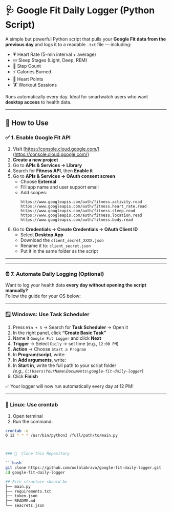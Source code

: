 # 🩺 Google Fit Daily Logger (Python Script)

A simple but powerful Python script that pulls your **Google Fit data from the previous day** and logs it to a readable `.txt` file — including:

- 💗 Heart Rate (5-min interval + average)
- 💤 Sleep Stages (Light, Deep, REM)
- 🚶 Step Count
- ⚡ Calories Burned
- 💓 Heart Points
- 🏋️ Workout Sessions

Runs automatically every day. Ideal for smartwatch users who want **desktop access** to health data.

---

## 🚀 How to Use

### ✅ 1. Enable Google Fit API

1. Visit [https://console.cloud.google.com/](https://console.cloud.google.com/)
2. **Create a new project**
3. Go to **APIs & Services → Library**
4. Search for **Fitness API**, then **Enable it**
5. Go to **APIs & Services → OAuth consent screen**
   - Choose **External**
   - Fill app name and user support email
   - Add scopes:
     ```
     https://www.googleapis.com/auth/fitness.activity.read
     https://www.googleapis.com/auth/fitness.heart_rate.read
     https://www.googleapis.com/auth/fitness.sleep.read
     https://www.googleapis.com/auth/fitness.location.read
     https://www.googleapis.com/auth/fitness.body.read
     ```
6. Go to **Credentials → Create Credentials → OAuth Client ID**
   - Select **Desktop App**
   - Download the `client_secret_XXXX.json`
   - Rename it to: `client_secret.json`
   - Put it in the same folder as the script

---
---

### ⏰ 7. Automate Daily Logging (Optional)

Want to log your health data **every day without opening the script manually?**  
Follow the guide for your OS below:

---

### 🪟 Windows: Use Task Scheduler

1. Press `Win + S` → Search for **Task Scheduler** → Open it  
2. In the right panel, click **“Create Basic Task”**
3. Name it `Google Fit Logger` and click **Next**
4. **Trigger** → Select `Daily` → set time (e.g., `12:00 PM`)
5. **Action** → Choose `Start a Program`
6. In **Program/script**, write:
7. In **Add arguments**, write:
8. In **Start in**, write the full path to your script folder  
*(e.g., `C:\Users\YourName\Documents\google-fit-daily-logger`)*  
9. Click **Finish**

✅ Your logger will now run automatically every day at 12 PM!

---

### 🐧 Linux: Use crontab

1. Open terminal  
2. Run the command:

```bash
crontab -e
0 12 * * * /usr/bin/python3 /full/path/to/main.py



### 💾  Clone this Repository

```bash
git clone https://github.com/oolalabravo/google-fit-daily-logger.git
cd google-fit-daily-logger

## File structure should be
├── main.py
├── requirements.txt
├── token.json
├── README.md
└── seacrets.json

